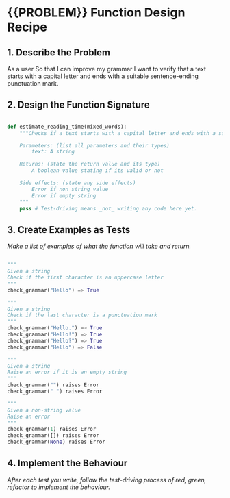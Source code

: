 # {{PROBLEM}} Function Design Recipe

## 1. Describe the Problem

As a user
So that I can improve my grammar
I want to verify that a text starts with a capital letter and ends with a suitable sentence-ending punctuation mark.

## 2. Design the Function Signature

```python

def estimate_reading_time(mixed_words):
    """Checks if a text starts with a capital letter and ends with a suitable sentence-ending punctuation mark.

    Parameters: (list all parameters and their types)
        text: A string

    Returns: (state the return value and its type)
        A boolean value stating if its valid or not

    Side effects: (state any side effects)
        Error if non string value
        Error if empty string
    """
    pass # Test-driving means _not_ writing any code here yet.
```

## 3. Create Examples as Tests

_Make a list of examples of what the function will take and return._

```python

"""
Given a string
Check if the first character is an uppercase letter
"""
check_grammar("Hello") => True

"""
Given a string
Check if the last character is a punctuation mark
"""
check_grammar("Hello.") => True
check_grammar("Hello!") => True
check_grammar("Hello?") => True
check_grammar("Hello") => False

"""
Given a string
Raise an error if it is an empty string
"""
check_grammar("") raises Error
check_grammar(" ") raises Error

"""
Given a non-string value
Raise an error
"""
check_grammar(1) raises Error
check_grammar([]) raises Error
check_grammar(None) raises Error


```

## 4. Implement the Behaviour

_After each test you write, follow the test-driving process of red, green, refactor to implement the behaviour._
